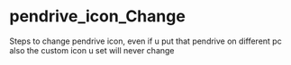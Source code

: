 # pendrive_icon_Change
Steps to change pendrive icon, even if u put that pendrive on different pc also the custom icon u set will never change
